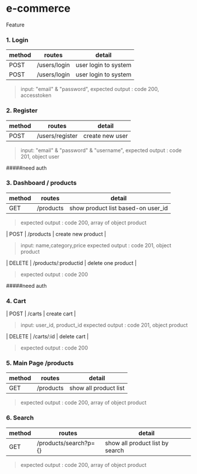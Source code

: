 # e-commerce

Feature

### 1. Login

| method | routes                        | detail                                                       |
| ------ | ----------------------------- | ------------------------------------------------------------ |
| POST    | /users/login                    |        user login to system                                    |
 POST    | /users/login                    |        user login to system                                    |
> input: "email" & "password",
> expected output : code 200, accesstoken 

### 2. Register
| method | routes                        | detail                                                       |
| ------ | ----------------------------- | ------------------------------------------------------------ |
| POST    | /users/register                    |        create new user                                   |
> input: "email" & "password" & "username",
> expected output : code 201, object user 


#####need auth
### 3. Dashboard / products
| method | routes                        | detail                                                       |
| ------ | ----------------------------- | ------------------------------------------------------------ |
| GET    | /products                    |        show product list based-on user_id                                   |
> expected output : code 200, array of object product 

| POST    | /products                    |        create new product                                  |
> input: name,category,price
> expected output : code 201, object product
 
| DELETE    | /products/:productid                    |        delete one product                                 |
> expected output : code 200

#####need auth
### 4. Cart
| POST    | /carts                    |        create cart                                  |
> input: user_id, product_id
> expected output : code 201, object product
 
| DELETE    | /carts/:id                    |        delete cart                                 |
> expected output : code 200

### 5. Main Page /products
| method | routes                        | detail                                                       |
| ------ | ----------------------------- | ------------------------------------------------------------ |
| GET    | /products                    |        show all product list                                   |
> expected output : code 200, array of object product 

### 6. Search
| method | routes                        | detail                                                       |
| ------ | ----------------------------- | ------------------------------------------------------------ |
| GET    | /products/search?p={}                    |        show all product list by search                                   |
> expected output : code 200, array of object product 


